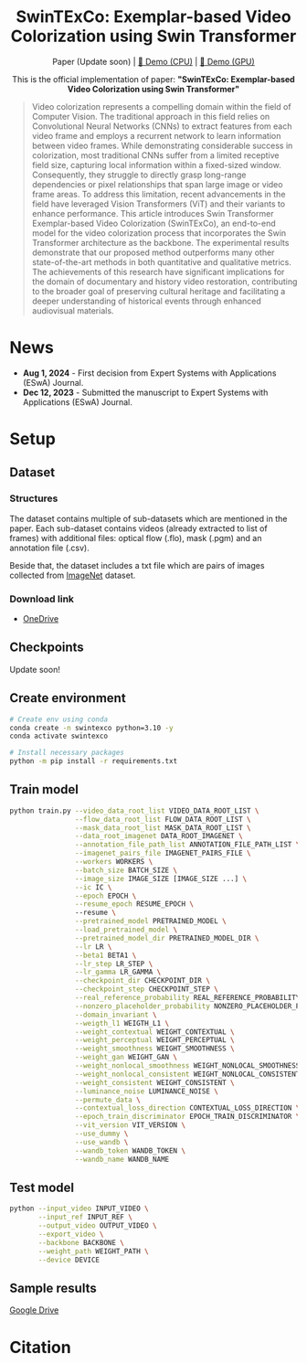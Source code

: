 <h1 align="center">SwinTExCo: Exemplar-based Video Colorization using Swin Transformer</h1>

<p align="center">Paper (Update soon) | <a href="https://huggingface.co/spaces/chronopt-research/SwinTExCo">🤗 Demo (CPU)</a> | <a href="https://huggingface.co/spaces/chronopt-research/SwinTExCo">🤗 Demo (GPU)</a></p>

<p align="center">
This is the official implementation of paper: <b>"SwinTExCo: Exemplar-based Video Colorization using Swin Transformer"</b></p>

> Video colorization represents a compelling domain within the field of Computer Vision. The traditional approach in this field relies on Convolutional Neural Networks (CNNs) to extract features from each video frame and employs a recurrent network to learn information between video frames. While demonstrating considerable success in colorization, most traditional CNNs suffer from a limited receptive field size, capturing local information within a fixed-sized window. Consequently, they struggle to directly grasp long-range dependencies or pixel relationships that span large image or video frame areas. To address this limitation, recent advancements in the field have leveraged Vision Transformers (ViT) and their variants to enhance performance. This article introduces Swin Transformer Exemplar-based Video Colorization (SwinTExCo), an end-to-end model for the video colorization process that incorporates the Swin Transformer architecture as the backbone. The experimental results demonstrate that our proposed method outperforms many other state-of-the-art methods in both quantitative and qualitative metrics. The achievements of this research have significant implications for the domain of documentary and history video restoration, contributing to the broader goal of preserving cultural heritage and facilitating a deeper understanding of historical events through enhanced audiovisual materials.

# News
- **Aug 1, 2024** - First decision from Expert Systems with Applications (ESwA) Journal.
- **Dec 12, 2023** - Submitted the manuscript to Expert Systems with Applications (ESwA) Journal.

# Setup
## Dataset
### Structures
The dataset contains multiple of sub-datasets which are mentioned in the paper. Each sub-dataset contains videos (already extracted to list of frames) with additional files: optical flow (.flo), mask (.pgm) and an annotation file (.csv).

Beside that, the dataset includes a txt file which are pairs of images collected from [ImageNet](https://www.image-net.org/) dataset.

### Download link
- [OneDrive](https://1drv.ms/f/s!Au00COvcS5dxgbYJp-mjOTgr2oP5OA?e=CmTT5m)


## Checkpoints
Update soon!

## Create environment
```bash
# Create env using conda
conda create -n swintexco python=3.10 -y
conda activate swintexco

# Install necessary packages
python -m pip install -r requirements.txt
```

## Train model

```bash
python train.py --video_data_root_list VIDEO_DATA_ROOT_LIST \
                --flow_data_root_list FLOW_DATA_ROOT_LIST \
                --mask_data_root_list MASK_DATA_ROOT_LIST \
                --data_root_imagenet DATA_ROOT_IMAGENET \
                --annotation_file_path_list ANNOTATION_FILE_PATH_LIST \
                --imagenet_pairs_file IMAGENET_PAIRS_FILE \
                --workers WORKERS \
                --batch_size BATCH_SIZE \
                --image_size IMAGE_SIZE [IMAGE_SIZE ...] \
                --ic IC \
                --epoch EPOCH \
                --resume_epoch RESUME_EPOCH \ 
                --resume \
                --pretrained_model PRETRAINED_MODEL \
                --load_pretrained_model \
                --pretrained_model_dir PRETRAINED_MODEL_DIR \
                --lr LR \
                --beta1 BETA1 \
                --lr_step LR_STEP \
                --lr_gamma LR_GAMMA \
                --checkpoint_dir CHECKPOINT_DIR \
                --checkpoint_step CHECKPOINT_STEP \
                --real_reference_probability REAL_REFERENCE_PROBABILITY \
                --nonzero_placeholder_probability NONZERO_PLACEHOLDER_PROBABILITY \
                --domain_invariant \
                --weigth_l1 WEIGTH_L1 \
                --weight_contextual WEIGHT_CONTEXTUAL \
                --weight_perceptual WEIGHT_PERCEPTUAL \
                --weight_smoothness WEIGHT_SMOOTHNESS \
                --weight_gan WEIGHT_GAN \
                --weight_nonlocal_smoothness WEIGHT_NONLOCAL_SMOOTHNESS \
                --weight_nonlocal_consistent WEIGHT_NONLOCAL_CONSISTENT \
                --weight_consistent WEIGHT_CONSISTENT \
                --luminance_noise LUMINANCE_NOISE \
                --permute_data \
                --contextual_loss_direction CONTEXTUAL_LOSS_DIRECTION \
                --epoch_train_discriminator EPOCH_TRAIN_DISCRIMINATOR \
                --vit_version VIT_VERSION \
                --use_dummy \
                --use_wandb \
                --wandb_token WANDB_TOKEN \
                --wandb_name WANDB_NAME
```

## Test model
```bash
python --input_video INPUT_VIDEO \
       --input_ref INPUT_REF \
       --output_video OUTPUT_VIDEO \
       --export_video \
       --backbone BACKBONE \
       --weight_path WEIGHT_PATH \
       --device DEVICE
```

## Sample results
[Google Drive](https://drive.google.com/drive/folders/1kWhDbNs-NyEJURfZ0QLDXCmkfYSgSri0?usp=sharing)

# Citation
```
```